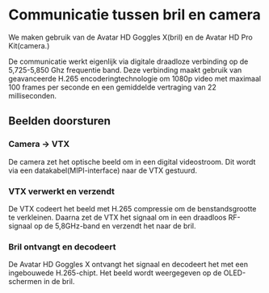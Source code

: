 # Communicatie tussen bril en camera

We maken gebruik van de Avatar HD Goggles X(bril) en de Avatar HD Pro Kit(camera.)

De communicatie werkt eigenlijk via digitale draadloze verbinding op de 5,725-5,850 Ghz frequentie band. Deze verbinding maakt gebruik van geavanceerde H.265 encoderingtechnologie om 1080p video met maximaal 100 frames per seconde en een gemiddelde vertraging van 22 milliseconden. 

## Beelden doorsturen

### Camera &rarr; VTX

De camera zet het optische beeld om in een digital videostroom. Dit wordt via een datakabel(MIPI-interface) naar de VTX gestuurd.

### VTX verwerkt en verzendt

De VTX codeert het beeld met H.265 compressie om de benstandsgrootte te verkleinen. 
Daarna zet de VTX het signaal om in een draadloos RF-signaal op de 5,8GHz-band en verzendt het naar de bril.

### Bril ontvangt en decodeert

De Avatar HD Goggles X ontvangt het signaal en decodeert het met een ingebouwede H.265-chipt. 
Het beeld wordt weergegeven op de OLED-schermen in de bril. 
